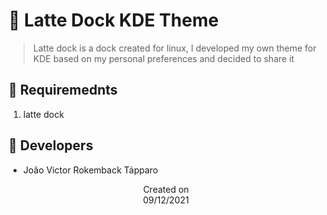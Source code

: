 # 🖤 Latte Dock KDE Theme
> Latte dock is a dock created for linux, I developed my own theme for KDE based on my personal preferences and decided to share it

## 📜 Requiremednts
1. latte dock

## 👤 Developers
 - João Victor Rokemback Tápparo

<p align="center">
  Created on <br>
  09/12/2021
</p>
